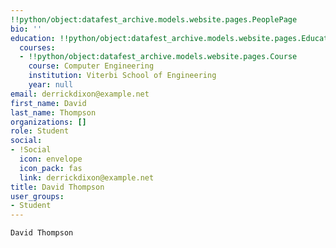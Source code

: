 ```yaml
---
!!python/object:datafest_archive.models.website.pages.PeoplePage
bio: ''
education: !!python/object:datafest_archive.models.website.pages.Education
  courses:
  - !!python/object:datafest_archive.models.website.pages.Course
    course: Computer Engineering
    institution: Viterbi School of Engineering
    year: null
email: derrickdixon@example.net
first_name: David
last_name: Thompson
organizations: []
role: Student
social:
- !Social
  icon: envelope
  icon_pack: fas
  link: derrickdixon@example.net
title: David Thompson
user_groups:
- Student
---
```


    David Thompson
    